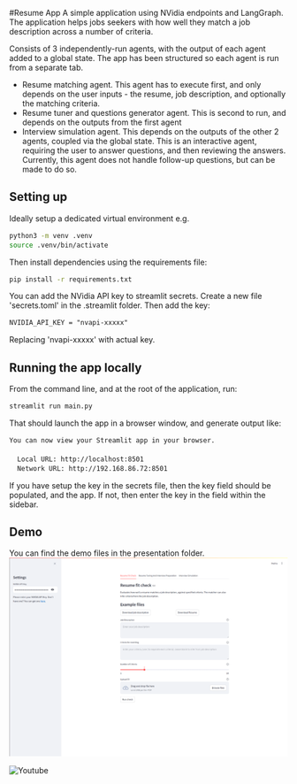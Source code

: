 #Resume App
A simple application using NVidia endpoints and LangGraph. The application helps jobs seekers with how well they match a job description across a number of criteria. 

Consists of 3 independently-run agents, with the output of each agent added to a global state. The app has been structured so each agent is run from a separate tab.

- Resume matching agent. This agent has to execute first, and only depends on the user inputs - the resume, job description, and optionally the matching criteria.
- Resume tuner and questions generator agent. This is second to run, and depends on the outputs from the first agent
- Interview simulation agent. This depends on the outputs of the other 2 agents, coupled via the global state. This is an interactive agent, requiring the user to answer questions, and then reviewing the answers. Currently, this agent does not handle follow-up questions, but can be made to do so.

## Setting up
Ideally setup a dedicated virtual environment e.g.
```bash
python3 -m venv .venv
source .venv/bin/activate
```

Then install dependencies using the requirements file:
```bash
pip install -r requirements.txt
```
You can add the NVidia API key to streamlit secrets. Create a new file 'secrets.toml' in the .streamlit folder. Then add the key:
```txt
NVIDIA_API_KEY = "nvapi-xxxxx"
```
Replacing 'nvapi-xxxxx' with actual key. 

## Running the app locally
From the command line, and at the root of the application, run:
```bash
streamlit run main.py
```
That should launch the app in a browser window, and generate output like:
```txt
You can now view your Streamlit app in your browser.

  Local URL: http://localhost:8501
  Network URL: http://192.168.86.72:8501
```
If you have setup the key in the secrets file, then the key field should be populated, and the app. If not, then enter the key in the field within the sidebar.


## Demo
You can find the demo files in the presentation folder.
![App Screenshot](/presentation/resume-app-03.png)

![Youtube](https://youtu.be/qr6Z1_zf-c8)